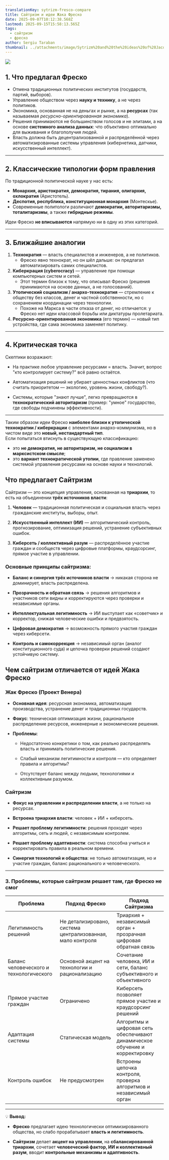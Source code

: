 ```yaml
---
translationKey: sytrizm-fresco-compare
title: Сайтризм и идеи Жака Фреско
date: 2025-09-07T10:12:38.568Z
lastmod: 2025-09-15T15:58:13.565Z
tags:
  - сайтризм
  - фреско
author: Sergiu Taraban
thumbnail: ../attachments/image/Sytrizm%20and%20the%20ideas%20of%20Jacques%20Fresco-1757674501100.jpeg
---
```

![](/attachments/image/Sytrizm%20and%20the%20ideas%20of%20Jacques%20Fresco-1757674501100.jpeg)

## 1. Что предлагал Фреско

* Отмена традиционных политических институтов (государств, партий, выборов).
* Управление обществом через **науку и технику**, а не через политиков.
* Экономика, основанная не на деньгах и рынке, а на **ресурсах** (так называемая *ресурсно-ориентированная экономика*).
* Решения принимаются не большинством голосов и не элитами, а на основе **системного анализа данных**: что объективно оптимально для выживания и благополучия людей.
* Власть должна быть децентрализованной и распределённой через автоматизированные системы управления (кибернетика, датчики, искусственный интеллект).

***

## 2. Классические типологии форм правления

По традиционной политической науке у нас есть:

* **Монархия, аристократия, демократия, тирания, олигархия, охлократия** (Аристотель).
* **Деспотия, республика, конституционная монархия** (Монтескье).
* Современные политологи различают **демократии, авторитаризмы, тоталитаризмы**, а также **гибридные режимы**.

Идеи Фреско **не вписываются** напрямую ни в одну из этих категорий.

***

## 3. Ближайшие аналогии

1. **Технократия** — власть специалистов и инженеров, а не политиков.
   * Фреско явно технократ, но он шёл дальше: он предлагал автоматизировать самих специалистов.
2. **Киберкрация (cyberocracy)** — управление при помощи компьютерных систем и сетей.
   * Этот термин близок к тому, что описывал Фреско (решения принимаются на основе данных, а не голосований).
3. **Утопический социализм / анархо-технократия** — стремление к обществу без классов, денег и частной собственности, но с сохранением координации через технологии.
   * Похоже на Маркса в части отказа от денег, но отличается: у Фреско нет идеи классовой борьбы или диктатуры пролетариата.
4. **Ресурсно-ориентированная экономика** (его термин) — новый тип устройства, где сама экономика заменяет политику.

***

## 4. Критическая точка

Скептики возражают:

* На практике любое управление ресурсами = власть. Значит, вопрос "кто контролирует систему?" всё равно остаётся.

* Автоматизация решений не убирает ценностных конфликтов (что считать приоритетом — экологию, уровень жизни, свободу?).

* Системы, которые "знают лучше", легко превращаются в **технократический авторитаризм** (пример: "умное" государство, где свободы подчинены эффективности).

***

Таким образом идеи Фреско **наиболее близки к утопической технократии / киберкрации** с элементами анархо-коммунизма, но в чистом виде это **новый, нестандартный тип**.\
Если попытаться втиснуть в существующую классификацию:

* это **не демократия, не авторитаризм, не социализм в марксистском смысле**;
* это **вариант технократической утопии**, где правление заменено системой управления ресурсами на основе науки и технологий.

## **Что предлагает Сайтризм**

Сайтризм — это концепция управления, основанная на **триархии**, то есть на объединении **трёх источников власти**:

1. **Человек** — традиционная политическая и социальная власть через гражданские институты, выборы, опыт.

2. **Искусственный интеллект (ИИ)** — алгоритмический контроль, прогнозирование, оптимизация решений, устранение субъективных ошибок.

3. **Киберсеть / коллективный разум** — распределённое участие граждан и сообществ через цифровые платформы, краудсорсинг, прямое участие в управлении.

### Основные принципы сайтризма:

* **Баланс и синергия трёх источников власти** → никакая сторона не доминирует, власть распределена.

* **Прозрачность и обратная связь** → решения алгоритмов и участников сети видны и корректируются через проверки и независимые органы.

* **Интеллектуальная легитимность** → ИИ выступает как «советчик» и корректор, снижая человеческие ошибки и предвзятость.

* **Цифровая демократия** → возможность прямого участия граждан через киберсети.

* **Контроль и самокоррекция** → независимый орган (аналог конституционного суда) и цепочка проверки решений создают устойчивую систему.

## **Чем сайтризм отличается от идей Жака Фреско**

### Жак Фреско (Проект Венера)

* **Основная идея**: ресурсная экономика, автоматизация производства, устранение денег и традиционных государств.

* **Фокус**: техническая оптимизация жизни, рациональное распределение ресурсов, инженерные и экономические решения.

* **Проблемы**:

  * Недостаточно конкретики о том, как реально распределять власть и принимать политические решения.

  * Слабый механизм легитимности и контроля — кто определяет правила и алгоритмы?

  * Отсутствует баланс между людьми, технологиями и коллективным разумом.

### Сайтризм

* **Фокус на управлении и распределении власти**, а не только на ресурсах.

* **Встроена триархия власти**: человек + ИИ + киберсеть.

* **Решает проблему легитимности**: решения проходят через алгоритмы, сеть и людей, с независимым контролем.

* **Решает проблему адаптивности**: система способна учиться и корректировать правила в реальном времени.

* **Синергия технологий и общества**: не только автоматизация, но и участие граждан, баланс рационального и человеческого.

***

### 3. **Проблемы, которые сайтризм решает там, где Фреско не смог**

| Проблема                                | Подход Фреско                                              | Подход Сайтризма                                                             |
| --------------------------------------- | ---------------------------------------------------------- | ---------------------------------------------------------------------------- |
| Легитимность решений                    | Не детализировано, система централизованная, мало контроля | Триархия + независимый орган + прозрачная цифровая обратная связь            |
| Баланс человеческого и технологического | Основной акцент на технологии и рационализацию             | Сочетание человека, ИИ и сети, баланс субъективного и объективного           |
| Прямое участие граждан                  | Ограничено                                                 | Киберсеть позволяет прямое участие и краудсорсинг решений                    |
| Адаптация системы                       | Статическая модель                                         | Алгоритмы и цифровая сеть обеспечивают динамическое обучение и корректировку |
| Контроль ошибок                         | Не предусмотрен                                            | Встроены цепочка контроля, проверка алгоритмов и независимый орган           |

***

💡 **Вывод:**

* **Фреско** предлагает идею технологически оптимизированного общества, но слабо прорабатывает **власть и легитимность**.

* **Сайтризм** делает **акцент на управлении**, на **сбалансированной триархии**, сочетает **человеческий фактор, ИИ и коллективный разум**, вводит **контрольные механизмы и адаптивность**.
